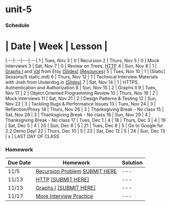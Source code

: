 # unit-5

### Schedule

 # |  Date | Week | Lesson |
|---|---|---|---|
1 | Tues, Nov 3 | 0 | Recursion
2 | Thurs, Nov 5 | 0 | Mock Interviews
3 | Sat, Nov 7 | 0 | Review on Trees, [HTTP](https://drive.google.com/file/d/0B0eZ0hF8kDy_VkFWdWhSNXhSaTA/view?usp=sharing)
4 | Sun, Nov 8 | 1 | [Graphs I](https://drive.google.com/file/d/0B0eZ0hF8kDy_QzdFQ1RMbE43MHM/view?usp=sharing) and [Val](http://www.v-a-l-e-r-i-e.com/about/) from Etsy [(Slides)](/speakers/Val_UX_Talk.pdf) [(Resources)](/speakers/Val_resources) 
5 | Tues, Nov 10 | 1 | [Static](lessons/5 static.md)
6 | Thurs, Nov 12 | 1 | Technical Interview Materials with Josh from Underdog.io [(Slides)](/speakers/underdog_deck.pdf)
7 | Sat, Nov 14 | 1 | HTTPS, Authentication and Authorization
8 | Sun, Nov 15 | 2 | Graphs II
9 | Tues, Nov 17 | 2 | Object Oriented Programming Review
10 | Thurs, Nov 19 | 2 | Mock Interviews
11 | Sat, Nov 21 | 2 | Design Patterns & Testing
12 | Sun, Nov 22 | 3 | Tackling Bugs & Performance Issues
13 | Tues, Nov 24 | 3 | Reflection/Proxy
14 | Thurs, Nov 26 | 3 | Thanksgiving Break - No class
15 | Sat, Nov 28 | 3 | Thanksgiving Break - No class
16 | Sun, Nov 29 | 4 | Thanksgiving Break - No class
17 | Tues, Dec 1 | 4 |
18 | Thurs, Dec 3 | 4 |
19 | Sat, Dec 5 | 4 | 
20 | Sun, Dec 6 | 5 | 
21 | Tues, Dec 8 | 5 | Go to Google for 2.2 Demo Day!
22 | Thurs, Dec 10 | 5 |
23 | Sat, Dec 12 | 5 |
24 | Sun, Dec 13 | x | LAST DAY OF CLASS


### Homework
 Due Date | Homework | Solution |
|---|---|---|
11/5|[Recursion Problem](https://dl.dropboxusercontent.com/u/24773027/Screen%20Shot%202015-11-03%20at%2011.40.57%20AM.png)  [SUBMIT HERE](https://docs.google.com/a/c4q.nyc/forms/d/1YiTdPmpyeXA_u2RWfbLM3YqdDPCJEPQoPPe_aLYHMLM/viewform)|---
11/13|[HTTP](https://drive.google.com/file/d/0B0eZ0hF8kDy_YjE1SUkxU2hrRkU/view?usp=sharing)  [[SUBMIT HERE]](https://docs.google.com/forms/d/1-c1HXoiklflgSCTxrnJNjmgzOlgRJDCBQSuIqtJC2BQ/viewform)|---
11/13|[Graphs I](https://drive.google.com/file/d/0B0eZ0hF8kDy_bkZYNFgzWEFpSEU/view?usp=sharing)  [[SUBMIT HERE]](https://docs.google.com/forms/d/1N2aP4B_HRXsjftkGpBrFmeU22M_5dT5Cm6jDxBjfQW0/viewform)|---
11/17|[More Interview Practice](https://docs.google.com/a/c4q.nyc/forms/d/1KMPO8zXke6DvfvIx8M4gsehnLIJJ4vwZ7KY7CImNIxw/viewform)|---
